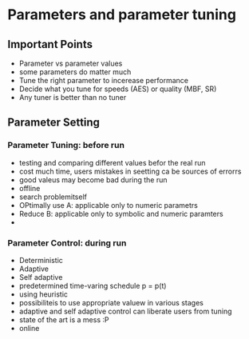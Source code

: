 # Parameters and parameter tuning

## Important Points 
- Parameter vs parameter values 
- some parameters do matter much 
- Tune the right parameter to incerease performance 
- Decide what you tune for speeds (AES) or quality (MBF, SR)
- Any tuner is better than no tuner 

## Parameter Setting
### Parameter Tuning: before run 
- testing and comparing different values befor the real run 
- cost much time, users mistakes in seetting ca be sources of errorrs 
- good valeus may become bad during the run 
- offline 
- search problemitself 
- OPtimally use A: applicable only to numeric parametrs 
- Reduce B: applicable only to symbolic and numeric paramters 
- 
### Parameter Control: during run
- Deterministic 
- Adaptive
- Self adaptive 
- predetermined time-varing schedule p = p(t)
- using heuristic 
- possibiliteis to use appropriate valuew in various stages 
- adaptive and self adaptive control can liberate users from tuning 
- state of the art is a mess :P
- online 




